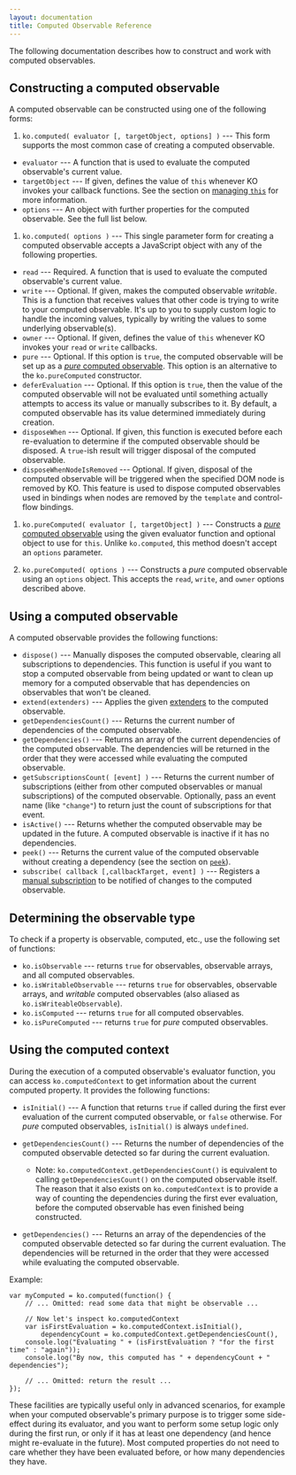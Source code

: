 ```yaml
---
layout: documentation
title: Computed Observable Reference
---
```


The following documentation describes how to construct and work with computed observables.

## Constructing a computed observable

A computed observable can be constructed using one of the following forms:

1. `ko.computed( evaluator [, targetObject, options] )` --- This form supports the most common case of creating a computed observable.
  * `evaluator` --- A function that is used to evaluate the computed observable's current value.
  * `targetObject` --- If given, defines the value of `this` whenever KO invokes your callback functions. See the section on [managing `this`](computedObservables.html#managing-this) for more information.
  * `options` --- An object with further properties for the computed observable. See the full list below.

1. `ko.computed( options )` --- This single parameter form for creating a computed observable accepts a JavaScript object with any of the following properties.
  * `read` --- Required. A function that is used to evaluate the computed observable's current value.
  * `write` --- Optional. If given, makes the computed observable *writable*. This is a function that receives values that other code is trying to write to your computed observable. It's up to you to supply custom logic to handle the incoming values, typically by writing the values to some underlying observable(s).
  * `owner` --- Optional. If given, defines the value of `this` whenever KO invokes your `read` or `write` callbacks.
  * `pure` --- Optional. If this option is `true`, the computed observable will be set up as a [*pure* computed observable](computed-pure.html). This option is an alternative to the `ko.pureComputed` constructor.
  * `deferEvaluation` --- Optional. If this option is `true`, then the value of the computed observable will not be evaluated until something actually attempts to access its value or manually subscribes to it. By default, a computed observable has its value determined immediately during creation.
  * `disposeWhen` --- Optional. If given, this function is executed before each re-evaluation to determine if the computed observable should be disposed. A `true`-ish result will trigger disposal of the computed observable.
  * `disposeWhenNodeIsRemoved` --- Optional. If given, disposal of the computed observable will be triggered when the specified DOM node is removed by KO. This feature is used to dispose computed observables used in bindings when nodes are removed by the `template` and control-flow bindings.
  
1. `ko.pureComputed( evaluator [, targetObject] )` --- Constructs a [*pure* computed observable](computed-pure.html) using the given evaluator function and optional object to use for `this`. Unlike `ko.computed`, this method doesn't accept an `options` parameter.

1. `ko.pureComputed( options )` --- Constructs a *pure* computed observable using an `options` object. This accepts the `read`, `write`, and `owner` options described above.

## Using a computed observable

A computed observable provides the following functions:

* `dispose()` --- Manually disposes the computed observable, clearing all subscriptions to dependencies. This function is useful if you want to stop a computed observable from being updated or want to clean up memory for a computed observable that has dependencies on observables that won't be cleaned.
* `extend(extenders)` --- Applies the given [extenders](extenders.html) to the computed observable.
* `getDependenciesCount()` --- Returns the current number of dependencies of the computed observable.
* `getDependencies()` --- Returns an array of the current dependencies of the computed observable. The dependencies will be returned in the order that they were accessed while evaluating the computed observable.
* `getSubscriptionsCount( [event] )` --- Returns the current number of subscriptions (either from other computed observables or manual subscriptions) of the computed observable. Optionally, pass an event name (like `"change"`) to return just the count of subscriptions for that event.
* `isActive()` --- Returns whether the computed observable may be updated in the future. A computed observable is inactive if it has no dependencies.
* `peek()` --- Returns the current value of the computed observable without creating a dependency (see the section on [`peek`](computed-dependency-tracking.html#controlling-dependencies-using-peek)).
* `subscribe( callback [,callbackTarget, event] )` --- Registers a [manual subscription](observables.html#explicitly-subscribing-to-observables) to be notified of changes to the computed observable.

## Determining the observable type

To check if a property is observable, computed, etc., use the following set of functions:

* `ko.isObservable` --- returns `true` for observables, observable arrays, and all computed observables.
* `ko.isWritableObservable` --- returns `true` for observables, observable arrays, and *writable* computed observables (also aliased as `ko.isWriteableObservable`).
* `ko.isComputed` --- returns `true` for all computed observables.
* `ko.isPureComputed` --- returns `true` for *pure* computed observables.

## Using the computed context

During the execution of a computed observable's evaluator function, you can access `ko.computedContext` to get information about the current computed property. It provides the following functions:

* `isInitial()` --- A function that returns `true` if called during the first ever evaluation of the current computed observable, or `false` otherwise. For *pure* computed observables, `isInitial()` is always `undefined`.

* `getDependenciesCount()` --- Returns the number of dependencies of the computed observable detected so far during the current evaluation.
  * Note: `ko.computedContext.getDependenciesCount()` is equivalent to calling `getDependenciesCount()` on the computed observable itself. The reason that it also exists on `ko.computedContext` is to provide a way of counting the dependencies during the first ever evaluation, before the computed observable has even finished being constructed.

* `getDependencies()` --- Returns an array of the dependencies of the computed observable detected so far during the current evaluation. The dependencies will be returned in the order that they were accessed while evaluating the computed observable.

Example:

    var myComputed = ko.computed(function() {
        // ... Omitted: read some data that might be observable ...

        // Now let's inspect ko.computedContext
        var isFirstEvaluation = ko.computedContext.isInitial(),
            dependencyCount = ko.computedContext.getDependenciesCount(),
        console.log("Evaluating " + (isFirstEvaluation ? "for the first time" : "again"));
        console.log("By now, this computed has " + dependencyCount + " dependencies");

        // ... Omitted: return the result ...
    });

These facilities are typically useful only in advanced scenarios, for example when your computed observable's primary purpose is to trigger some side-effect during its evaluator, and you want to perform some setup logic only during the first run, or only if it has at least one dependency (and hence might re-evaluate in the future). Most computed properties do not need to care whether they have been evaluated before, or how many dependencies they have.
